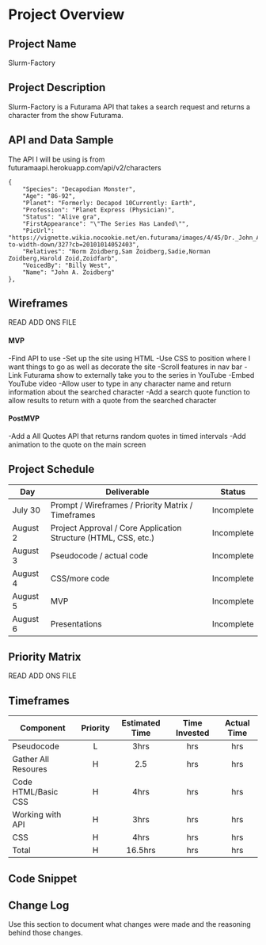 

# Project Overview

## Project Name

Slurm-Factory

## Project Description

Slurm-Factory is a Futurama API that takes a search request and returns a character from the show Futurama.

## API and Data Sample

The API I will be using is from futuramaapi.herokuapp.com/api/v2/characters
   
    {
        "Species": "Decapodian Monster",
        "Age": "86-92",
        "Planet": "Formerly: Decapod 10Currently: Earth",
        "Profession": "Planet Express (Physician)",
        "Status": "Alive gra",
        "FirstAppearance": "\"The Series Has Landed\"",
        "PicUrl": "https://vignette.wikia.nocookie.net/en.futurama/images/4/45/Dr._John_A._Zoidberg.png/revision/latest/scale-to-width-down/327?cb=20101014052403",
        "Relatives": "Norm Zoidberg,Sam Zoidberg,Sadie,Norman Zoidberg,Harold Zoid,Zoidfarb",
        "VoicedBy": "Billy West",
        "Name": "John A. Zoidberg"
    },

## Wireframes

READ ADD ONS FILE

#### MVP 

-Find API to use 
-Set up the site using HTML
-Use CSS to position where I want things to go as well as decorate the site
-Scroll features in nav bar
-Link Futurama show to externally take you to the series in YouTube
-Embed YouTube video
-Allow user to type in any character name and return information about the searched character
-Add a search quote function to allow results to return with a quote from the searched character

#### PostMVP  

-Add a All Quotes API that returns random quotes in timed intervals
-Add animation to the quote on the main screen

## Project Schedule

|  Day | Deliverable | Status
|---|---| ---|
|July 30| Prompt / Wireframes / Priority Matrix / Timeframes | Incomplete
|August 2| Project Approval / Core Application Structure (HTML, CSS, etc.) | Incomplete
|August 3| Pseudocode / actual code | Incomplete
|August 4| CSS/more code  | Incomplete
|August 5| MVP | Incomplete
|August 6| Presentations | Incomplete

## Priority Matrix

READ ADD ONS FILE

## Timeframes

| Component | Priority | Estimated Time | Time Invested | Actual Time |
| --- | :---: |  :---: | :---: | :---: |
| Pseudocode | L | 3hrs | hrs | hrs |
| Gather All Resoures | H | 2.5 | hrs | hrs |
| Code HTML/Basic CSS | H | 4hrs| hrs | hrs |
| Working with API | H | 3hrs| hrs | hrs |
| CSS | H | 4hrs | hrs | hrs |
| Total | H | 16.5hrs| hrs | hrs |

## Code Snippet

## Change Log
 Use this section to document what changes were made and the reasoning behind those changes.
